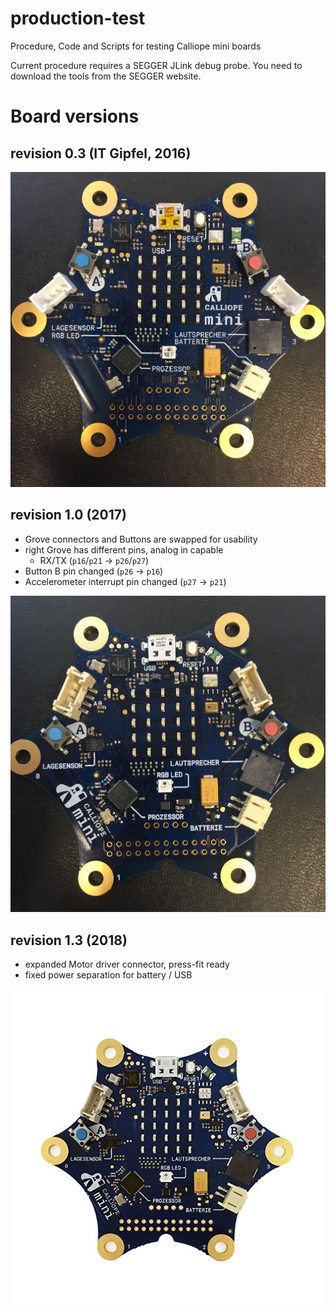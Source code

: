 # production-test

Procedure, Code and Scripts for testing Calliope mini boards

Current procedure requires a SEGGER JLink debug probe. You need to download the tools from the SEGGER website.

# Board versions

## revision 0.3 (IT Gipfel, 2016)

![Calliope mini v0.3](0.3/img/calliope_mini_rev03.jpg)

## revision 1.0 (2017)

- Grove connectors and Buttons are swapped for usability
- right Grove has different pins, analog in capable 
    - RX/TX (`p16`/`p21` -> `p26`/`p27`)
- Button B pin changed (`p26` -> `p16`)
- Accelerometer interrupt pin changed (`p27` -> `p21`)     

![Calliope mini v1.0](1.0/img/calliope_mini_rev10.jpg)

## revision 1.3 (2018)

- expanded Motor driver connector, press-fit ready
- fixed power separation for battery / USB

![Calliope mini v1.3](1.3/img/calliope_mini_rev13.jpg)
